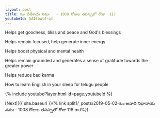 ```yaml
---
layout: post
title: ఓం దేవేశాయ నమః   - 1008 రోజుల తపస్సులో రోజు  117
youtubeId: 5AIEbwt4-q4
---
```

 
 
Helps get goodness, bliss and peace and God's blessings
 
Helps remain focused, help generate inner energy 
 
Helps boost physical and mental health 
 
Helps remain grounded and generates a sense of gratitude towards the greater power 
 
Helps reduce bad karma
 
How to learn English in your sleep for telugu people
 
 
 
 


{% include youtubePlayer.html id=page.youtubeId %}
 
[Next]({{ site.baseurl }}{% link split1/_posts/2019-05-02-ఓం అనాది నిధానాయ నమః    - 1008 రోజుల తపస్సులో రోజు  118.md%})
 
